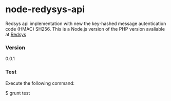 # node-redysys-api

Redsys api implementation with new the key-hashed message autentication code (HMAC) SH256.
This is a Node.js version of the PHP version avaliable at <a href='http://www.redsys.es/'>Redsys</a>

### Version
0.0.1

### Test
Execute the following command:

$ grunt test<br />
